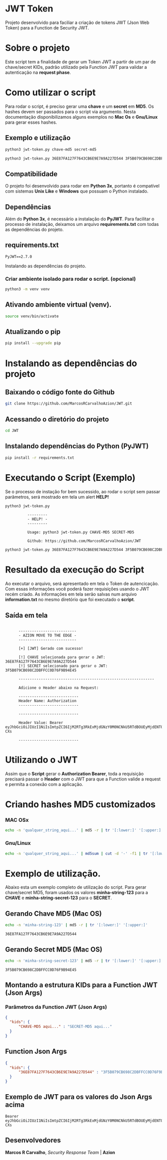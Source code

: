 
# JWT Token

Projeto desenvolvido para faciliar a criação de tokens JWT (Json Web Token) para a Function de Security JWT.

# Sobre o projeto

Este script tem a finalidade de gerar um Token JWT a partir de um par de chave/secret KIDs, padrão utilizado pela Function JWT para validar a autenticação na **request phase**.

# Como utilizar o script

Para rodar o script, é preciso gerar uma **chave** e um **secret** em **MD5**.
Os hashes devem ser passados para o script via argumento.
Nesta documentação disponibilizamos alguns exemplos no **Mac Os** e **Gnu/Linux** para gerar esses hashes.


## Exemplo e utilização

```bash
python3 jwt-token.py chave-md5 secret-md5
```

```bash
python3 jwt-token.py 36E87FA127F7643CB6E9E7A9A227D544 3F5B079CB698C2DBFFCC0D76F9B94E45
```

## Compatibilidade
O projeto foi desenvolvido para rodar em **Python 3x**, portanto é compatível com sistemas **Unix Like** e **Windows** que possuam o Python instalado.


## Dependências

Além do **Python 3x**, é necessário a instalação do **PyJWT**.
Para facilitar o processo de instalação, deixamos um arquivo **requirements.txt** com todas as dependências do projeto.

## requirements.txt

```
PyJWT==2.7.0
```

Instalando as dependências do projeto.

### Criar ambiente isolado para rodar o script. (opcional)

```bash
python3 -m venv venv
```

## Ativando ambiente virtual (venv).

```bash
source venv/bin/activate
```

## Atualizando o pip 

```bash
pip install --upgrade pip
```

# Instalando as dependências do projeto

## Baixando o código fonte do Github

```bash
git clone https://github.com/MarcosRCarvalhoAzion/JWT.git
```

## Acessando o diretório do projeto

```bash
cd JWT
```

## Instalando dependências do Python (PyJWT)

```bash
pip install -r requirements.txt
```

# Executando o Script (Exemplo)

Se o processo de instação for bem sucessido, ao rodar o script sem passar parâmetros, será mostrado em tela um alert **HELP!**

```bash
python3 jwt-token.py
```

```
          ---------
          - HELP! -
          ---------
          
          Usage: python3 jwt-token.py CHAVE-MD5 SECRET-MD5
          
          Github: https://github.com/MarcosRCarvalhoAzion/JWT
```

```bash
python3 jwt-token.py 36E87FA127F7643CB6E9E7A9A227D544 3F5B079CB698C2DBFFCC0D76F9B94E45
```

# Resultado da execução do Script

Ao executar o arquivo, será apresentado em tela o Token de autencicação.
Com essas informações você poderá fazer requisições usando o JWT recém criado.
As informações em tela serão salvas num arquivo **information.txt** no mesmo diretório que foi executado o **script**.

## Saída em tela
```

      --------------------------
      - AZION MOVE TO THE EDGE -
      -------------------------- 
      
      [+] [JWT] Gerado com sucesso!
      
      [!] CHAVE selecionada para gerar o JWT: 36E87FA127F7643CB6E9E7A9A227D544
      [!] SECRET selecionado para gerar o JWT: 3F5B079CB698C2DBFFCC0D76F9B94E45
      
      -------------------------------------------------------------
      
      Adicione o Header abaixo na Request:
      
      ---------------------------
      Header Name: Authorization
      ---------------------------
      
      ---------------------------
      
      Header Value: Bearer eyJhbGciOiJIUzI1NiIsImtpZCI6IjM2RTg3RkExMjdGNzY0M0NCNkU5RTdBOUEyMjdENTQ0IiwidHlwIjoiSldUIn0.eyJleHAiOjE2ODQzNjM5ODMsImlhdCI6MTY4NDM2MzM4MywibXlfZGF0YV8xIjoieCIsIm15X2RhdGFfMiI6InkifQ.rbNaP60mqOShKivil_qv4Cqx8By_jmYVruMcvEm-CXs
      
      ---------------------------    

```

# Utilizando o JWT 

Assim que o **Script** gerar o **Authorization Bearer**, toda a requisição precisará passar o **Header** com o JWT para que a Function valide a request e permita a conexão com a aplicação.

# Criando hashes MD5 customizados

### MAC OSx

```bash
echo -n 'qualquer_string_aqui...' | md5 -r | tr '[:lower:]' '[:upper:]'
````

### Gnu/Linux

```bash
echo -n 'qualquer_string_aqui...' | md5sum | cut -d '-' -f1 | tr '[:lower:]' '[:upper:]'
````

# Exemplo de utilização. 

Abaixo esta um exemplo completo de utilização do script.
Para gerar chave/secret MD5, foram usados os valores **minha-string-123** para a **CHAVE** e **minha-string-secret-123** para o **SECRET**.

## Gerando Chave MD5 (Mac OS)

```bash
echo -n 'minha-string-123' | md5 -r | tr '[:lower:]' '[:upper:]'
```

```
36E87FA127F7643CB6E9E7A9A227D544
```

## Gerando Secret MD5 (Mac OS)

```bash
echo -n 'minha-string-secret-123' | md5 -r | tr '[:lower:]' '[:upper:]'
```

```
3F5B079CB698C2DBFFCC0D76F9B94E45
```

## Montando a estrutura KIDs para a Function JWT (Json Args)

### Parâmetros da Function JWT (Json Args)

```json
{
  "kids": {
      "CHAVE-MD5 aqui..." : "SECRET-MD5 aqui..."
  }
}
```

## Function Json Args

```json
{
  "kids": {
      "36E87FA127F7643CB6E9E7A9A227D544" : "3F5B079CB698C2DBFFCC0D76F9B94E45"
  }
}
```

## Exemplo de JWT para os valores do Json Args acima

```jwt 
Bearer eyJhbGciOiJIUzI1NiIsImtpZCI6IjM2RTg3RkExMjdGNzY0M0NCNkU5RTdBOUEyMjdENTQ0IiwidHlwIjoiSldUIn0.eyJleHAiOjE2ODQzNjM5ODMsImlhdCI6MTY4NDM2MzM4MywibXlfZGF0YV8xIjoieCIsIm15X2RhdGFfMiI6InkifQ.rbNaP60mqOShKivil_qv4Cqx8By_jmYVruMcvEm-CXs
```

## Desenvolvedores

**Marcos R Carvalho**,
*Security Response Team* | **Azion**


